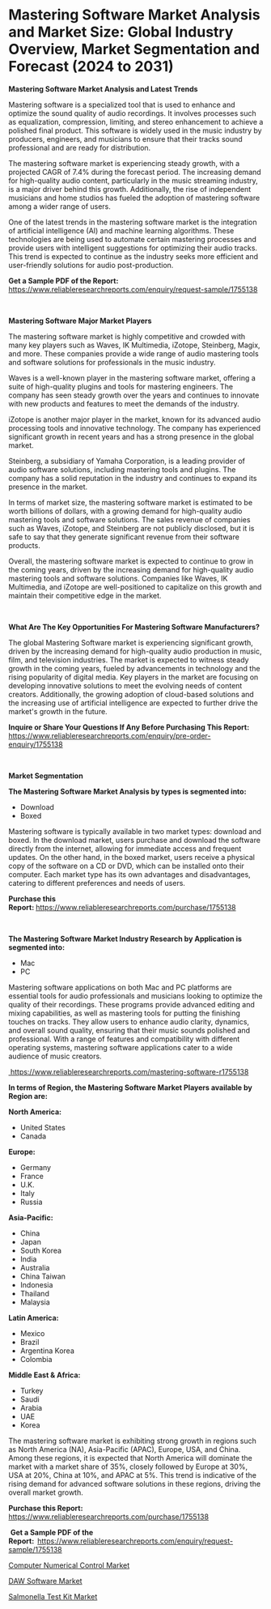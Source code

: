 <p><h1>Mastering Software Market Analysis and Market Size: Global Industry Overview, Market Segmentation and Forecast (2024 to 2031)</h1></p><p><strong>Mastering Software Market Analysis and Latest Trends</strong></p>
<p><p>Mastering software is a specialized tool that is used to enhance and optimize the sound quality of audio recordings. It involves processes such as equalization, compression, limiting, and stereo enhancement to achieve a polished final product. This software is widely used in the music industry by producers, engineers, and musicians to ensure that their tracks sound professional and are ready for distribution.</p><p>The mastering software market is experiencing steady growth, with a projected CAGR of 7.4% during the forecast period. The increasing demand for high-quality audio content, particularly in the music streaming industry, is a major driver behind this growth. Additionally, the rise of independent musicians and home studios has fueled the adoption of mastering software among a wider range of users.</p><p>One of the latest trends in the mastering software market is the integration of artificial intelligence (AI) and machine learning algorithms. These technologies are being used to automate certain mastering processes and provide users with intelligent suggestions for optimizing their audio tracks. This trend is expected to continue as the industry seeks more efficient and user-friendly solutions for audio post-production.</p></p>
<p><strong>Get a Sample PDF of the Report:&nbsp;</strong> <a href="https://www.reliableresearchreports.com/enquiry/request-sample/1755138">https://www.reliableresearchreports.com/enquiry/request-sample/1755138</a></p>
<p>&nbsp;</p>
<p><strong>Mastering Software Major Market Players</strong></p>
<p><p>The mastering software market is highly competitive and crowded with many key players such as Waves, IK Multimedia, iZotope, Steinberg, Magix, and more. These companies provide a wide range of audio mastering tools and software solutions for professionals in the music industry.</p><p>Waves is a well-known player in the mastering software market, offering a suite of high-quality plugins and tools for mastering engineers. The company has seen steady growth over the years and continues to innovate with new products and features to meet the demands of the industry.</p><p>iZotope is another major player in the market, known for its advanced audio processing tools and innovative technology. The company has experienced significant growth in recent years and has a strong presence in the global market.</p><p>Steinberg, a subsidiary of Yamaha Corporation, is a leading provider of audio software solutions, including mastering tools and plugins. The company has a solid reputation in the industry and continues to expand its presence in the market.</p><p>In terms of market size, the mastering software market is estimated to be worth billions of dollars, with a growing demand for high-quality audio mastering tools and software solutions. The sales revenue of companies such as Waves, iZotope, and Steinberg are not publicly disclosed, but it is safe to say that they generate significant revenue from their software products.</p><p>Overall, the mastering software market is expected to continue to grow in the coming years, driven by the increasing demand for high-quality audio mastering tools and software solutions. Companies like Waves, IK Multimedia, and iZotope are well-positioned to capitalize on this growth and maintain their competitive edge in the market.</p></p>
<p>&nbsp;</p>
<p><strong>What Are The Key Opportunities For Mastering Software Manufacturers?</strong></p>
<p><p>The global Mastering Software market is experiencing significant growth, driven by the increasing demand for high-quality audio production in music, film, and television industries. The market is expected to witness steady growth in the coming years, fueled by advancements in technology and the rising popularity of digital media. Key players in the market are focusing on developing innovative solutions to meet the evolving needs of content creators. Additionally, the growing adoption of cloud-based solutions and the increasing use of artificial intelligence are expected to further drive the market's growth in the future.</p></p>
<p><strong>Inquire or Share Your Questions If Any Before Purchasing This Report:</strong> <a href="https://www.reliableresearchreports.com/enquiry/pre-order-enquiry/1755138">https://www.reliableresearchreports.com/enquiry/pre-order-enquiry/1755138</a></p>
<p>&nbsp;</p>
<p><strong>Market Segmentation</strong></p>
<p><strong>The Mastering Software Market Analysis by types is segmented into:</strong></p>
<p><ul><li>Download</li><li>Boxed</li></ul></p>
<p><p>Mastering software is typically available in two market types: download and boxed. In the download market, users purchase and download the software directly from the internet, allowing for immediate access and frequent updates. On the other hand, in the boxed market, users receive a physical copy of the software on a CD or DVD, which can be installed onto their computer. Each market type has its own advantages and disadvantages, catering to different preferences and needs of users.</p></p>
<p><strong>Purchase this Report:&nbsp;</strong><a href="https://www.reliableresearchreports.com/purchase/1755138">https://www.reliableresearchreports.com/purchase/1755138</a></p>
<p>&nbsp;</p>
<p><strong>The Mastering Software Market Industry Research by Application is segmented into:</strong></p>
<p><ul><li>Mac</li><li>PC</li></ul></p>
<p><p>Mastering software applications on both Mac and PC platforms are essential tools for audio professionals and musicians looking to optimize the quality of their recordings. These programs provide advanced editing and mixing capabilities, as well as mastering tools for putting the finishing touches on tracks. They allow users to enhance audio clarity, dynamics, and overall sound quality, ensuring that their music sounds polished and professional. With a range of features and compatibility with different operating systems, mastering software applications cater to a wide audience of music creators.</p></p>
<p><a href="https://www.reliableresearchreports.com/mastering-software-r1755138">&nbsp;https://www.reliableresearchreports.com/mastering-software-r1755138</a></p>
<p><strong>In terms of Region, the Mastering Software Market Players available by Region are:</strong></p>
<p>
    <p> <strong> North America: </strong>
        <ul>
            <li>United States</li>
            <li>Canada</li>
        </ul>
        </p> 
    <p> <strong> Europe: </strong>
        <ul>
            <li>Germany</li>
            <li>France</li>
            <li>U.K.</li>
            <li>Italy</li>
            <li>Russia</li>
        </ul>
        </p> 
    <p> <strong> Asia-Pacific: </strong>
        <ul>
            <li>China</li>
            <li>Japan</li>
            <li>South Korea</li>
            <li>India</li>
            <li>Australia</li>
            <li>China Taiwan</li>
            <li>Indonesia</li>
            <li>Thailand</li>
            <li>Malaysia</li>
        </ul>
        </p> 
    <p> <strong> Latin America: </strong>
        <ul>
            <li>Mexico</li>
            <li>Brazil</li>
            <li>Argentina Korea</li>
            <li>Colombia</li>
        </ul>
        </p> 
    <p> <strong> Middle East & Africa: </strong>
        <ul>
            <li>Turkey</li>
            <li>Saudi</li>
            <li>Arabia</li>
            <li>UAE</li>
            <li>Korea</li>
        </ul>
    </p>
    </p>
<p><p>The mastering software market is exhibiting strong growth in regions such as North America (NA), Asia-Pacific (APAC), Europe, USA, and China. Among these regions, it is expected that North America will dominate the market with a market share of 35%, closely followed by Europe at 30%, USA at 20%, China at 10%, and APAC at 5%. This trend is indicative of the rising demand for advanced software solutions in these regions, driving the overall market growth.</p></p>
<p><strong>Purchase this Report: </strong><a href="https://www.reliableresearchreports.com/purchase/1755138">https://www.reliableresearchreports.com/purchase/1755138</a></p>
<p>&nbsp;<strong>Get a Sample PDF of the Report:&nbsp;&nbsp;</strong><a href="https://www.reliableresearchreports.com/enquiry/request-sample/1755138">https://www.reliableresearchreports.com/enquiry/request-sample/1755138</a></p>
<p><strong></strong></p>
<p><p><a href="https://github.com/susanjprice2023/Market-Research-Report-List-1/blob/main/computer-numerical-control-market.md">Computer Numerical Control Market</a></p><p><a href="https://github.com/ElmoRunolfsson2023/Market-Research-Report-List-1/blob/main/daw-software-market.md">DAW Software Market</a></p><p><a href="https://view.publitas.com/reportprime-1/salmonella-test-kit-market-outlook-industry-overview-and-forecast-2024-to-2031/">Salmonella Test Kit Market</a></p></p>